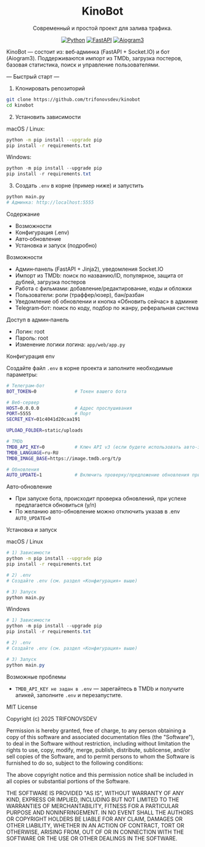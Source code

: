 <div align="center">

# KinoBot

Современный и простой проект для залива трафика.

[![Python](https://img.shields.io/badge/python-3.10%2B-3776AB?logo=python&logoColor=white)](https://www.python.org/)
[![FastAPI](https://img.shields.io/badge/FastAPI-0.x-009688?logo=fastapi&logoColor=white)](https://fastapi.tiangolo.com/)
[![Aiogram3](https://img.shields.io/badge/aiogram-3.x-2CA5E0?logo=telegram&logoColor=white)](https://docs.aiogram.dev/)

</div>

KinoBot — состоит из: веб‑админка (FastAPI + Socket.IO) и бот (Aiogram3). Поддерживаются импорт из TMDb, загрузка постеров, базовая статистика, поиск и управление пользователями.

— Быстрый старт —

1) Клонировать репозиторий

```bash
git clone https://github.com/trifonovsdev/kinobot
cd kinobot
```

2) Установить зависимости

macOS / Linux:
```bash
python -m pip install --upgrade pip
pip install -r requirements.txt
```

Windows:
```powershell
python -m pip install --upgrade pip
pip install -r requirements.txt
```

3) Создать `.env` в корне (пример ниже) и запустить

```bash
python main.py
# Админка: http://localhost:5555
```

Содержание

- Возможности
- Конфигурация (.env)
- Авто‑обновление
- Установка и запуск (подробно)

Возможности

- Админ‑панель (FastAPI + Jinja2), уведомления Socket.IO
- Импорт из TMDb: поиск по названию/ID, популярное, защита от дублей, загрузка постеров
- Работа с фильмами: добавление/редактирование, коды и обложки
- Пользователи: роли (траффер/юзер), бан/разбан
- Уведомление об обновлении и кнопка «Обновить сейчас» в админке
- Telegram‑бот: поиск по коду, подбор по жанру, реферальная система

Доступ в админ‑панель

- Логин: root
- Пароль: root
- Изменение логики логина: `app/web/app.py`

Конфигурация env

Создайте файл `.env` в корне проекта и заполните необходимые параметры:

```bash
# Телеграм‑бот
BOT_TOKEN=0              # Токен вашего бота

# Веб‑сервер
HOST=0.0.0.0             # Адрес прослушивания
PORT=5555                # Порт
SECRET_KEY=01c4041d20caa191

UPLOAD_FOLDER=static/uploads

# TMDb
TMDB_API_KEY=0           # Ключ API v3 (если будете использовать авто-залив)
TMDB_LANGUAGE=ru-RU
TMDB_IMAGE_BASE=https://image.tmdb.org/t/p

# Обновления
AUTO_UPDATE=1            # Включить проверку/предложение обновления при старте
```

Авто‑обновление

- При запуске бота, происходит проверка обновлений, при успехе предлагается обновиться (y/n)
- По желанию авто-обновление можно отключить указав в .env `AUTO_UPDATE=0`

Установка и запуск

macOS / Linux

```bash
# 1) Зависимости
python -m pip install --upgrade pip
pip install -r requirements.txt

# 2) .env
# Создайте .env (см. раздел «Конфигурация» выше)

# 3) Запуск
python main.py
```

Windows

```powershell
# 1) Зависимости
python -m pip install --upgrade pip
pip install -r requirements.txt

# 2) .env
# Создайте .env (см. раздел «Конфигурация» выше)

# 3) Запуск
python main.py
```

Возможные проблемы

- `TMDB_API_KEY не задан в .env` — зарегайтесь в TMDb и получите апикей, заполните `.env` и перезапустите.

MIT License

Copyright (c) 2025 TRIFONOVSDEV

Permission is hereby granted, free of charge, to any person obtaining a copy
of this software and associated documentation files (the "Software"), to deal
in the Software without restriction, including without limitation the rights
to use, copy, modify, merge, publish, distribute, sublicense, and/or sell
copies of the Software, and to permit persons to whom the Software is
furnished to do so, subject to the following conditions:

The above copyright notice and this permission notice shall be included in all
copies or substantial portions of the Software.

THE SOFTWARE IS PROVIDED "AS IS", WITHOUT WARRANTY OF ANY KIND, EXPRESS OR
IMPLIED, INCLUDING BUT NOT LIMITED TO THE WARRANTIES OF MERCHANTABILITY,
FITNESS FOR A PARTICULAR PURPOSE AND NONINFRINGEMENT. IN NO EVENT SHALL THE
AUTHORS OR COPYRIGHT HOLDERS BE LIABLE FOR ANY CLAIM, DAMAGES OR OTHER
LIABILITY, WHETHER IN AN ACTION OF CONTRACT, TORT OR OTHERWISE, ARISING FROM,
OUT OF OR IN CONNECTION WITH THE SOFTWARE OR THE USE OR OTHER DEALINGS IN THE
SOFTWARE.
